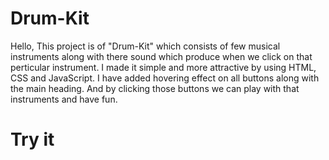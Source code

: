 # Drum-Kit
Hello,
This project is of "Drum-Kit" which consists of few musical instruments along with there sound which produce when we click on that perticular instrument.
I made it simple and more attractive by using HTML, CSS and JavaScript.
I have added hovering effect on all buttons along with the main heading.
And by clicking those buttons we can play with that instruments and have fun.
# Try it
